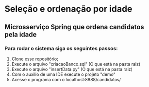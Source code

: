 # Seleção e ordenação por idade

## Microsserviço Spring que ordena candidatos pela idade

### Para rodar o sistema siga os seguintes passos:


1. Clone esse repositório;
2. Execute o arquivo "criacaoBanco.sql" (O que está na pasta raiz)
3. Execute o arquivo "insertData.py" (O que está na pasta raiz)
4. Com o auxilio de uma IDE execute o projeto "demo"
5. Acesse o programa com o localhost:8888/candidatos/
